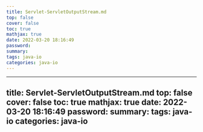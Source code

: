 ```yaml
---
title: Servlet-ServletOutputStream.md
top: false
cover: false
toc: true
mathjax: true
date: 2022-03-20 18:16:49
password:
summary:
tags: java-io
categories: java-io
---
```

---
title: Servlet-ServletOutputStream.md
top: false
cover: false
toc: true
mathjax: true
date: 2022-03-20 18:16:49
password:
summary:
tags: java-io
categories: java-io
---

